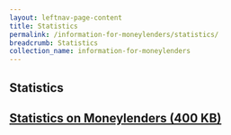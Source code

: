 ```yaml
---
layout: leftnav-page-content
title: Statistics
permalink: /information-for-moneylenders/statistics/
breadcrumb: Statistics
collection_name: information-for-moneylenders
---
```


Statistics
---
[Statistics on Moneylenders (400 KB)](https://www.mlaw.gov.sg/content/dam/minlaw/rom/Moneylenders/ROM%20Stats.pdf)
---
